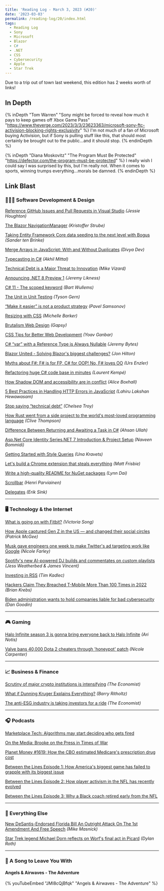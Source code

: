 ```yaml
---
title: 'Reading Log - March 3, 2023 (#20)'
date: '2023-03-03'
permalink: /reading-log/20/index.html
tags:
  - Reading Log
  - Sony
  - Microsoft
  - Blazor
  - C#
  - .NET
  - CSS
  - Cybersecurity
  - Apple
  - Star Trek
---
```


Due to a trip out of town last weekend, this edition has 2 weeks worth of links!
<!-- excerpt -->

<h2 class="old">In Depth</h2>

{% inDepth "Tom Warren" "Sony might be forced to reveal how much it pays to keep games off Xbox Game Pass" "https://www.theverge.com/2023/3/3/23623363/microsoft-sony-ftc-activision-blocking-rights-exclusivity" %}
    I'm not much of a fan of Microsoft buying Activision, but if Sony is pulling stuff like this, that should most certainly be brought out to the public...and it should stop.
{% endinDepth %}

{% inDepth "Diana Moskovitz" "The Program Must Be Protected" "https://defector.com/the-program-must-be-protected" %}
    I really wish I could say I was surprised by this, but I'm really not. When it comes to sports, winning trumps everything...morals be damned.
{% endinDepth %}

<h2 class="old">Link Blast</h2>

### 👨🏼‍💻 Software Development & Design

[Reference GitHub Issues and Pull Requests in Visual Studio](https://devblogs.microsoft.com/visualstudio/reference-github-issues-and-pull-requests-in-visual-studio/) *(Jessie Houghton)*

[The Blazor NavigationManager](https://kristoffer-strube.dk/post/the-blazor-navigationmanager/) *(Kristoffer Strube)*

[Taking Entity Framework Core data seeding to the next level with Bogus](https://stenbrinke.nl/blog/taking-ef-core-data-seeding-to-the-next-level-with-bogus/) *(Sander ten Brinke)*

[Merge Arrays in JavaScript: With and Without Duplicates](https://code.tutsplus.com/articles/array-merge-in-javascript--cms-93870) *(Divya Dev)*

[Typecasting in C#](https://codeteddy.com/2023/02/14/typecasting-in-c/) *(Akhil Mittal)*

[Technical Debt is a Major Threat to Innovation](https://devops.com/technical-debt-is-a-major-threat-to-innovation/) *(Mike Vizard)*

[Announcing .NET 8 Preview 1](https://devblogs.microsoft.com/dotnet/announcing-dotnet-8-preview-1/) *(Jeremy Likness)*

[C# 11 - The scoped keyword](https://bartwullems.blogspot.com/2023/02/c-11the-scoped-keyword.html) *(Bart Wullems)*

[The Unit in Unit Testing](https://www.infoq.com/articles/unit-testing-approach/) *(Tyson Gern)*

[“Make it easier” is not a product strategy](https://uxdesign.cc/make-it-easier-is-not-a-product-strategy-5d0fdab1f76e) *(Pavel Samsonov)*

[Resizing with CSS](https://css-irl.info/resizing-with-css/) *(Michelle Barker)*

[Brutalism Web Design](https://gapsystudio.com/blog/brutalism-web-design/) *(Gapsy)*

[CSS Tips for Better Web Development](https://www.builder.io/blog/css-tips-for-better-web-development) *(Yoav Ganbar)*

[C# “var” with a Reference Type is Always Nullable](https://jeremybytes.blogspot.com/2023/02/c-var-with-reference-types-is-always.html) *(Jeremy Bytes)*

[Blazor United - Solving Blazor's biggest challenges?](https://jonhilton.net/blazor-united/) *(Jon Hilton)*

[Myths about F#: F# is for FP, C# for OOP! No, F# loves OO](https://www.planetgeek.ch/2023/02/22/myths-about-f-f-is-for-fp-c-for-oop/) *(Urs Enzler)*

[Refactoring huge C# code base in minutes](https://laurentkempe.com/2023/02/20/refactoring-huge-csharp-code-base-in-minutes/) *(Laurent Kempé)*

[How Shadow DOM and accessibility are in conflict](https://alice.pages.igalia.com/blog/how-shadow-dom-and-accessibility-are-in-conflict/) *(Alice Boxhall)*

[5 Best Practices in Handling HTTP Errors in JavaScript](https://www.syncfusion.com/blogs/post/handling-http-errors-javascript.aspx) *(Lahiru Lakshan Hewawasam)*

[Stop saying “technical debt”](https://stackoverflow.blog/2023/02/27/stop-saying-technical-debt/) *(Chelsea Troy)*

[How Rust went from a side project to the world's most-loved programming language](https://www.technologyreview.com/2023/02/14/1067869/rust-worlds-fastest-growing-programming-language/) *(Clive Thompson)*

[Difference Between Returning and Awaiting a Task in C#](https://code-maze.com/charp-difference-between-returning-and-awaiting-a-task/) *(Ahsan Ullah)*

[Asp.Net Core Identity Series.NET 7 Introduction & Project Setup](https://www.learmoreseekmore.com/2023/02/part-1-dotnet7-aspnetcore-identity-series-intro-and-project-setup.html) *(Naveen Bommidi)*

[Getting Started with Style Queries](https://developer.chrome.com/en/blog/style-queries/) *(Una Kravets)*

[Let's build a Chrome extension that steals everything](https://mattfrisbie.substack.com/p/spy-chrome-extension) *(Matt Frisbie)*

[Write a high-quality README for NuGet packages](https://devblogs.microsoft.com/nuget/write-a-high-quality-readme-for-nuget-packages/) *(Lynn Dai)*

[Scrollbar](https://scrollbar.app/) *(Henri Parviainen)*

[Delegates](https://ericsink.com/native_aot/delegate_i32.html) *(Erik Sink)*

---

### 🖥 Technology & the Internet

[What is going on with Fitbit?](https://www.theverge.com/2023/2/24/23612141/fitbit-google-server-outage-challenges-wearables) *(Victoria Song)*

[How Apple captured Gen Z in the US — and changed their social circles](https://www.ft.com/content/8a2e8442-449e-4dbd-bd6d-2656b4503526) *(Patrick McGee)*

[Musk gave engineers one week to make Twitter's ad targeting work like Google](https://searchengineland.com/musk-gave-engineers-one-week-to-make-twitters-ad-targeting-work-like-google-393457) *(Nicole Farley)*

[Spotify's new AI-powered DJ builds and commentates on custom playlists](https://www.theverge.com/2023/2/23/23610362/spotify-ai-dj-beta-announcement-custom-playlist-feature-personalized) *(Jess Weatherbed & James Vincent)*

[Investing in RSS](https://timkadlec.com/remembers/2023-02-23-investing-in-rss/) *(Tim Kadlec)*

[Hackers Claim They Breached T-Mobile More Than 100 Times in 2022](https://krebsonsecurity.com/2023/02/hackers-claim-they-breached-t-mobile-more-than-100-times-in-2022/) *(Brian Krebs)*

[Biden administration wants to hold companies liable for bad cybersecurity](https://arstechnica.com/information-technology/2023/03/biden-administration-wants-to-hold-companies-liable-for-bad-cybersecurity/) *(Dan Goodin)*

---

### 🎮 Gaming

[Halo Infinite season 3 is gonna bring everyone back to Halo Infinite](https://www.polygon.com/23613774/halo-infinite-season-three-trailer-bandit-rifle-community-playlist) *(Ari Notis)*

[Valve bans 40,000 Dota 2 cheaters through 'honeypot' patch](https://www.polygon.com/23610095/valve-dota-2-huge-ban-trap) *(Nicole Carpenter)*

---

### 📈 Business & Finance

[Scrutiny of major crypto institutions is intensifying](https://www.economist.com/finance-and-economics/2023/02/16/scrutiny-of-major-crypto-institutions-is-intensifying) *(The Economist)*

[What if Dunning Kruger Explains Everything?](https://ritholtz.com/2023/02/what-if-dunning-kruger-explains-everything/) *(Barry Ritholtz)*

[The anti-ESG industry is taking investors for a ride](https://www.economist.com/finance-and-economics/2023/03/02/the-anti-esg-industry-is-taking-investors-for-a-ride) *(The Economist)*

---

### 🎧 Podcasts

[Marketplace Tech: Algorithms may start deciding who gets fired](https://www.marketplace.org/shows/marketplace-tech/algorithms-may-start-deciding-who-gets-fired/)

[On the Media: Brooke on the Press in Times of War](https://www.wnycstudios.org/podcasts/otm/episodes/on-the-media-brooke-the-press-in-war)

[Planet Money #1619: How the CBO estimated Medicare's prescription drug cost](https://www.npr.org/2023/03/01/1160397633/congressional-budget-office-medicare-medicaid)

[Between the Lines Episode 1: How America's biggest game has failed to grapple with its biggest issue](https://theathletic.com/4170706/2023/02/14/nfl-black-players-coaches-race/)

[Between the Lines Episode 2: How player activism in the NFL has recently evolved](https://theathletic.com/4242176/2023/02/24/how-player-activism-in-the-nfl-has-recently-evolved/)

[Between the Lines Episode 3: Why a Black coach retired early from the NFL](https://theathletic.com/4268811/2023/03/03/clarence-shelmon-nfl-between-the-lines-podcast-episode-3/)

---

### 🎒 Everything Else

[New DeSantis-Endorsed Florida Bill An Outright Attack On The 1st Amendment And Free Speech](https://www.techdirt.com/2023/02/28/new-desantis-endorsed-florida-bill-an-outright-attack-on-the-1st-amendment-and-free-speech/) *(Mike Masnick)*

[Star Trek legend Michael Dorn reflects on Worf's final act in Picard](https://www.polygon.com/23620555/worf-star-trek-picard-season-3-michael-dorn-interview) *(Dylan Roth)*

---

### 🎵 A Song to Leave You With

#### Angels & Airwaves - The Adventure

{% youTubeEmbed "JMl8cQjBfqk" "Angels & Airwaves - The Adventure" %}